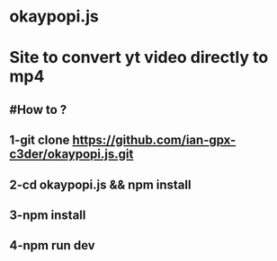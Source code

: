# okaypopi.js
Site to convert yt video directly to mp4
=======================================
#How to ?
----------------------------------------
1-git clone https://github.com/ian-gpx-c3der/okaypopi.js.git
----------------------------------------
2-cd okaypopi.js && npm install
----------------------------------------
3-npm install
----------------------------------------
4-npm run dev
----------------------------------------
